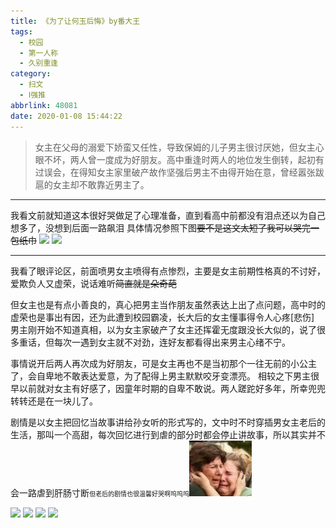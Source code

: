 ```yaml
---
title: 《为了让何玉后悔》by番大王
tags:
  - 校园
  - 第一人称
  - 久别重逢
category:
  - 扫文
  - Ⅰ强推
abbrlink: 48081
date: 2020-01-08 15:44:22
---
```


<meta name="referrer" content="no-referrer" />

> 女主在父母的溺爱下娇蛮又任性，导致保姆的儿子男主很讨厌她，但女主心眼不坏，两人曾一度成为好朋友。高中重逢时两人的地位发生倒转，起初有过误会，在得知女主家里破产故作坚强后男主不由得开始在意，曾经嚣张跋扈的女主却不敢靠近男主了。
<!-- more -->
---

我看文前就知道这本很好哭做足了心理准备，直到看高中前都没有泪点还以为自己想多了，没想到后面一路飙泪
具体情况参照下图~~要不是这文太短了我可以哭完一包纸巾~~
![](https://wx1.sinaimg.cn/mw690/0069kFhhgy1gaokchcfk7j31w02ionpd.jpg)
![](https://wx4.sinaimg.cn/mw690/0069kFhhgy1gaokclqhx9j31w02ionpd.jpg)

---
我看了眼评论区，前面喷男女主喷得有点惨烈，主要是女主前期性格真的不讨好，爱欺负人又虚荣，说话难听~~简直就是朵奇葩~~

但女主也是有点小善良的，真心把男主当作朋友虽然表达上出了点问题，高中时的虚荣也是事出有因，还为此遭到校园霸凌，长大后的女主懂事得令人心疼[悲伤]
男主刚开始不知道真相，以为女主家破产了女主还挥霍无度跟没长大似的，说了很多重话，但每次一遇到女主就不对劲，连好友都看得出来男主心绪不宁。

事情说开后两人再次成为好朋友，可是女主再也不是当初那个一往无前的小公主了，会自卑地不敢表达爱意，为了配得上男主默默咬牙变漂亮。
相较之下男主很早以前就对女主有好感了，因童年时期的自卑不敢说。两人蹉跎好多年，所幸兜兜转转还是在一块儿了。

剧情是以女主把回忆当故事讲给孙女听的形式写的，文中时不时穿插男女主老后的生活，那叫一个高甜，每次回忆进行到虐的部分时都会停止讲故事，所以其实并不会一路虐到肝肠寸断<font size=1>但老后的剧情也很温馨好哭啊呜呜呜</font>![](/bq/IMG_7720.JPG)

![](https://wx4.sinaimg.cn/mw690/0069kFhhgy1gaokbujwmhj30n01ds7wi.jpg)
![](https://wx4.sinaimg.cn/mw690/0069kFhhgy1gaokc0ypb1j30n01dsb2a.jpg)
![](https://wx1.sinaimg.cn/mw690/0069kFhhgy1gaokc6tf8ej30n01ds7wi.jpg)
![](https://wx3.sinaimg.cn/mw690/0069kFhhgy1gaokcctt7ij30n01dsb2a.jpg)